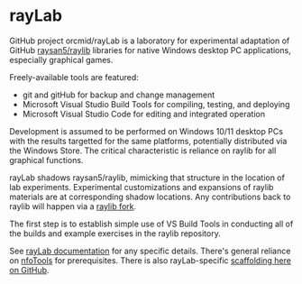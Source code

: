 <!-- README.md 0.0.6               UTF-8                          2021-08-20
                     Native Windows raylib Laboratory
     -->

# rayLab

GitHub project orcmid/rayLab is a laboratory for experimental adaptation of
GitHub [raysan5/raylib](https://github.com/raysan5/raylib) libraries for
native Windows desktop PC applications, especially graphical games.

Freely-available tools are featured:

 * git and gitHub for backup and change management
 * Microsoft Visual Studio Build Tools for compiling, testing, and deploying
 * Microsoft Visual Studio Code for editing and integrated operation

Development is assumed to be performed on Windows 10/11 desktop PCs with the
results targetted for the same platforms, potentially distributed via the
Windows Store.  The critical characteristic is reliance on raylib for all
graphical functions.

rayLab shadows raysan5/raylib, mimicking that structure in the location of
lab experiments.  Experimental customizations and expansions of raylib
materials are at corresponding shadow locations.  Any contributions back
to raylib will happen via a [raylib fork](https://github.com/orcmid/raylib).

The first step is to establish simple use of VS Build Tools in conducting
all of the builds and example exercises in the raylib repository.

See [rayLab documentation](https://orcmid.github.io/rayLab/) for any
specific details.  There's general reliance on
[nfoTools](https://orcmid.github.io/nfoTools) for prerequisites.  There is
also rayLab-specific
[scaffolding here on GitHub](https://github.com/orcmid/rayLab/blob/master/rayLab.txt).

<!-- 0.0.6 2021-08-20T18:03Z Get rid of the poorly-rendered image. Tidy up.
     0.0.5 2021-08-17T15:22Z More text with some links for context
     0.0.4 2021-08-17T14:43Z Clean up the shadowing explanation
     0.0.3 2021-08-17T04:17Z Give up on centering
     0.0.2 2021-08-17T04:13Z Add linking caption over centered image
     0.0.1 2021-08-17T04:02Z Add Example of Adjacent repository clones
     0.0.0 2021-08-16T23:29Z Simple introductory placeholder
     -->
